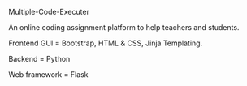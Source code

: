 Multiple-Code-Executer

An online coding assignment platform to help teachers and students.

Frontend GUI = Bootstrap, HTML & CSS, Jinja Templating.

Backend = Python

Web framework = Flask
